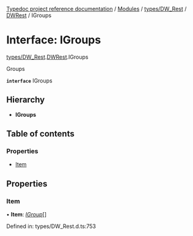 [Typedoc project reference documentation](../README.md) / [Modules](../modules.md) / [types/DW_Rest](../modules/types_dw_rest.md) / [DWRest](../modules/types_dw_rest.dwrest.md) / IGroups

# Interface: IGroups

[types/DW_Rest](../modules/types_dw_rest.md).[DWRest](../modules/types_dw_rest.dwrest.md).IGroups

Groups

**`interface`** IGroups

## Hierarchy

* **IGroups**

## Table of contents

### Properties

- [Item](types_dw_rest.dwrest.igroups.md#item)

## Properties

### Item

• **Item**: [*IGroup*](types_dw_rest.dwrest.igroup.md)[]

Defined in: types/DW_Rest.d.ts:753
